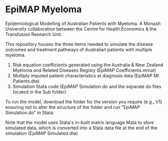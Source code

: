 # EpiMAP Myeloma
Epidemiological Modelling of Australian Patients with Myeloma. A Monash University collaboration between the Centre for Health Economics & the Transfusion Research Unit.

This repository houses the three items needed to simulate the disease outcomes and treatment pathways of Australian patients with multiple myeloma.

1. Risk equation coefficients generated using the Australia & New Zealand Myeloma and Related Diseases Registy (EpiMAP Coefficients.mmat)
2. Multiply imputed patient characteristics at diagnosis data (EpiMAP MI Patients.dta)
3. Simulation Stata code (EpiMAP Simulation.do and the separate do files located in the Sub folder)

To run the model, download the folder for the version you require (e.g., V1) ensuring not to alter the structure of the folder and run "EpiMAP Simulation.do" in Stata.

Note that the model uses Stata's in-built matrix language Mata to store simulated data, which is converted into a Stata data file at the end of the simulation (EpiMAP Simulated.dta)
